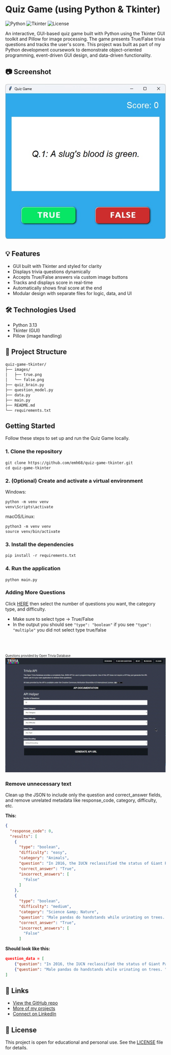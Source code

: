 # Quiz Game (using Python & Tkinter)
![Python](https://img.shields.io/badge/Python-3.13-blue.svg)
![Tkinter](https://img.shields.io/badge/GUI-Tkinter-lightgrey)
![License](https://img.shields.io/badge/license-MIT-blue)

An interactive, GUI-based quiz game built with Python using the Tkinter GUI toolkit and Pillow for image processing. The game presents True/False trivia questions and tracks the user's score. This project was built as part of my Python development coursework to demonstrate object-oriented programming, event-driven GUI design, and data-driven functionality.

## 📷 Screenshot
![screenshot](images/quiz-game-gui.jpg)

## 💡 Features

- GUI built with Tkinter and styled for clarity
- Displays trivia questions dynamically
- Accepts True/False answers via custom image buttons
- Tracks and displays score in real-time
- Automatically shows final score at the end
- Modular design with separate files for logic, data, and UI

## 🛠️ Technologies Used

- Python 3.13
- Tkinter (GUI)
- Pillow (image handling)

## 📁 Project Structure
```
quiz-game-tkinter/
├── images/
│   ├── true.png
│   └── false.png
├── quiz_brain.py
├── question_model.py
├── data.py
├── main.py
├── README.md
└── requirements.txt
```

## Getting Started
Follow these steps to set up and run the Quiz Game locally.

### 1. Clone the repository
```
git clone https://github.com/emh68/quiz-game-tkinter.git
cd quiz-game-tkinter
```
### 2. (Optional) Create and activate a virtual environment
Windows:
```
python -m venv venv
venv\Scripts\activate
```
macOS/Linux:
```
python3 -m venv venv
source venv/bin/activate
```
### 3. Install the dependencies
```
pip install -r requirements.txt
```

### 4. Run the application
```
python main.py
```
### Adding More Questions
Click [HERE](https://opentdb.com/api_config.php) then select the number of questions you want, the category type, and difficulty.
- Make sure to select type -> True/False
- In the output you should see ```"type": "boolean"``` if you see ```"type": "multiple"``` you did not select type true/false
<br>
<br>

<small><small>Questions provided by Open Trivia Database</small></small>
![screenshot](images/trivia_database.gif)

### Remove unnecessary text 
Clean up the JSON to include only the question and correct_answer fields, and remove unrelated metadata like response_code, category, difficulty, etc.<br>

**This:**
```json
{
  "response_code": 0,
  "results": [
    {
      "type": "boolean",
      "difficulty": "easy",
      "category": "Animals",
      "question": "In 2016, the IUCN reclassified the status of Giant Pandas from endangered to vulnerable.",
      "correct_answer": "True",
      "incorrect_answers": [
        "False"
      ]
    },
    {
      "type": "boolean",
      "difficulty": "medium",
      "category": "Science &amp; Nature",
      "question": "Male pandas do handstands while urinating on trees. ",
      "correct_answer": "True",
      "incorrect_answers": [
        "False"
      ]
```
**Should look like this:**
```json
question_data = [
    {"question": "In 2016, the IUCN reclassified the status of Giant Pandas from endangered to vulnerable.","correct_answer": "True"},
    {"question": "Male pandas do handstands while urinating on trees. ","correct_answer": "True"}
]
```
## 🔗 Links

- [View the GitHub repo](https://github.com/emh68/quiz-game-tkinter)
- [More of my projects](https://github.com/emh68)
- [Connect on LinkedIn](https://www.linkedin.com/in/elihansen1/)

## 📜 License

This project is open for educational and personal use. See the [LICENSE](LICENSE) file for details.